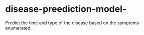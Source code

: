 # disease-preediction-model-
Predict the time and type of the disease based on the symptoms enumerated.
